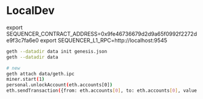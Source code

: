 # LocalDev
export SEQUENCER_CONTRACT_ADDRESS=0x9fe46736679d2d9a65f0992f2272de9f3c7fa6e0
export SEQUENCER_L1_RPC=http://localhost:9545

```bash
geth --datadir data init genesis.json
geth --datadir data

# new
geth attach data/geth.ipc
miner.start(1)
personal.unlockAccount(eth.accounts[0])
eth.sendTransaction({from: eth.accounts[0], to: eth.accounts[0], value: web3.toWei(1, "ether")})
```